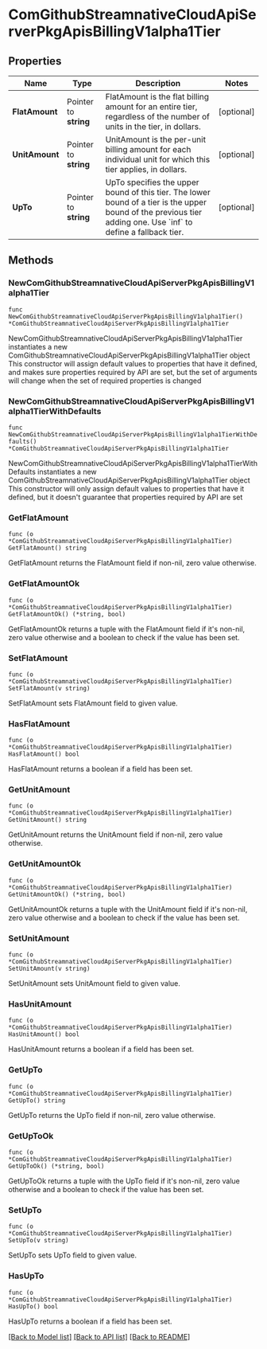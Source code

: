 # ComGithubStreamnativeCloudApiServerPkgApisBillingV1alpha1Tier

## Properties

Name | Type | Description | Notes
------------ | ------------- | ------------- | -------------
**FlatAmount** | Pointer to **string** | FlatAmount is the flat billing amount for an entire tier, regardless of the number of units in the tier, in dollars. | [optional] 
**UnitAmount** | Pointer to **string** | UnitAmount is the per-unit billing amount for each individual unit for which this tier applies, in dollars. | [optional] 
**UpTo** | Pointer to **string** | UpTo specifies the upper bound of this tier. The lower bound of a tier is the upper bound of the previous tier adding one. Use &#x60;inf&#x60; to define a fallback tier. | [optional] 

## Methods

### NewComGithubStreamnativeCloudApiServerPkgApisBillingV1alpha1Tier

`func NewComGithubStreamnativeCloudApiServerPkgApisBillingV1alpha1Tier() *ComGithubStreamnativeCloudApiServerPkgApisBillingV1alpha1Tier`

NewComGithubStreamnativeCloudApiServerPkgApisBillingV1alpha1Tier instantiates a new ComGithubStreamnativeCloudApiServerPkgApisBillingV1alpha1Tier object
This constructor will assign default values to properties that have it defined,
and makes sure properties required by API are set, but the set of arguments
will change when the set of required properties is changed

### NewComGithubStreamnativeCloudApiServerPkgApisBillingV1alpha1TierWithDefaults

`func NewComGithubStreamnativeCloudApiServerPkgApisBillingV1alpha1TierWithDefaults() *ComGithubStreamnativeCloudApiServerPkgApisBillingV1alpha1Tier`

NewComGithubStreamnativeCloudApiServerPkgApisBillingV1alpha1TierWithDefaults instantiates a new ComGithubStreamnativeCloudApiServerPkgApisBillingV1alpha1Tier object
This constructor will only assign default values to properties that have it defined,
but it doesn't guarantee that properties required by API are set

### GetFlatAmount

`func (o *ComGithubStreamnativeCloudApiServerPkgApisBillingV1alpha1Tier) GetFlatAmount() string`

GetFlatAmount returns the FlatAmount field if non-nil, zero value otherwise.

### GetFlatAmountOk

`func (o *ComGithubStreamnativeCloudApiServerPkgApisBillingV1alpha1Tier) GetFlatAmountOk() (*string, bool)`

GetFlatAmountOk returns a tuple with the FlatAmount field if it's non-nil, zero value otherwise
and a boolean to check if the value has been set.

### SetFlatAmount

`func (o *ComGithubStreamnativeCloudApiServerPkgApisBillingV1alpha1Tier) SetFlatAmount(v string)`

SetFlatAmount sets FlatAmount field to given value.

### HasFlatAmount

`func (o *ComGithubStreamnativeCloudApiServerPkgApisBillingV1alpha1Tier) HasFlatAmount() bool`

HasFlatAmount returns a boolean if a field has been set.

### GetUnitAmount

`func (o *ComGithubStreamnativeCloudApiServerPkgApisBillingV1alpha1Tier) GetUnitAmount() string`

GetUnitAmount returns the UnitAmount field if non-nil, zero value otherwise.

### GetUnitAmountOk

`func (o *ComGithubStreamnativeCloudApiServerPkgApisBillingV1alpha1Tier) GetUnitAmountOk() (*string, bool)`

GetUnitAmountOk returns a tuple with the UnitAmount field if it's non-nil, zero value otherwise
and a boolean to check if the value has been set.

### SetUnitAmount

`func (o *ComGithubStreamnativeCloudApiServerPkgApisBillingV1alpha1Tier) SetUnitAmount(v string)`

SetUnitAmount sets UnitAmount field to given value.

### HasUnitAmount

`func (o *ComGithubStreamnativeCloudApiServerPkgApisBillingV1alpha1Tier) HasUnitAmount() bool`

HasUnitAmount returns a boolean if a field has been set.

### GetUpTo

`func (o *ComGithubStreamnativeCloudApiServerPkgApisBillingV1alpha1Tier) GetUpTo() string`

GetUpTo returns the UpTo field if non-nil, zero value otherwise.

### GetUpToOk

`func (o *ComGithubStreamnativeCloudApiServerPkgApisBillingV1alpha1Tier) GetUpToOk() (*string, bool)`

GetUpToOk returns a tuple with the UpTo field if it's non-nil, zero value otherwise
and a boolean to check if the value has been set.

### SetUpTo

`func (o *ComGithubStreamnativeCloudApiServerPkgApisBillingV1alpha1Tier) SetUpTo(v string)`

SetUpTo sets UpTo field to given value.

### HasUpTo

`func (o *ComGithubStreamnativeCloudApiServerPkgApisBillingV1alpha1Tier) HasUpTo() bool`

HasUpTo returns a boolean if a field has been set.


[[Back to Model list]](../README.md#documentation-for-models) [[Back to API list]](../README.md#documentation-for-api-endpoints) [[Back to README]](../README.md)


